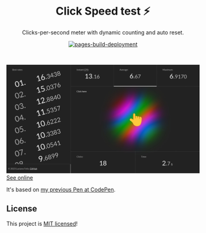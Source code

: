 <!-- <p align="center">
    <img src="assets/image/logo.svg" width="256">
</p> -->

<h1 align="center">
    Click Speed test ⚡
</h1>

<p align="center">
    Clicks-per-second meter with dynamic counting and auto reset.
</p>
<p align="center">
    <a href="https://github.com/FelixLuciano/clicks/actions/workflows/pages/pages-build-deployment"><img src="https://github.com/FelixLuciano/clicks/actions/workflows/pages/pages-build-deployment/badge.svg" alt="pages-build-deployment"></a>
</p>

<br>

![App screenshot](assets/image/screenshot.jpg)
[See online](https://github.lucianofelix.com.br/clicks/)

It's based on [my previous Pen at CodePen](https://codepen.io/FelixLuciano/pen/MWavXmy).

## License

This project is [MIT licensed](LICENSE)!
